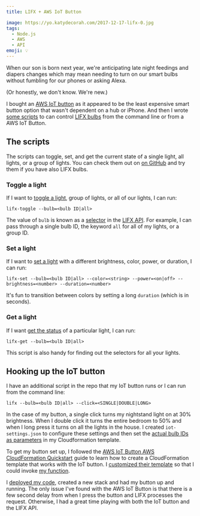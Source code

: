```yaml
---
title: LIFX + AWS IoT Button

image: https://yo.katydecorah.com/2017-12-17-lifx-0.jpg
tags:
  - Node.js
  - AWS
  - API
emoji: 💡
---
```


When our son is born next year, we're anticipating late night feedings and diapers changes which may mean needing to turn on our smart bulbs without fumbling for our phones or asking Alexa.

(Or honestly, we don't know. We're new.)

I bought an [AWS IoT button](https://aws.amazon.com/iotbutton/) as it appeared to be the least expensive smart button option that wasn't dependent on a hub or iPhone. And then I wrote [some scripts](https://github.com/katydecorah/lifx) to can control [LIFX bulbs](https://www.lifx.com/) from the command line or from a AWS IoT Button.

## The scripts

The scripts can toggle, set, and get the current state of a single light, all lights, or a group of lights. You can check them out on [on GitHub](https://github.com/katydecorah/lifx) and try them if you have also LIFX bulbs.

### Toggle a light

If I want to [toggle a light](https://github.com/katydecorah/lifx/blob/19298314f1cd94dd834f0635aee245bafb136202/index.js#L13-L15), group of lights, or all of our lights, I can run:

```
lifx-toggle --bulb=<bulb ID|all>
```

The value of `bulb` is known as a [selector](https://api.developer.lifx.com/docs/selectors) in the [LIFX API](https://api.developer.lifx.com/). For example, I can pass through a single bulb ID, the keyword `all` for all of my lights, or a group ID.

### Set a light

If I want to [set a light](https://github.com/katydecorah/lifx/blob/19298314f1cd94dd834f0635aee245bafb136202/index.js#L17-L21) with a different brightness, color, power, or duration, I can run:

```
lifx-set --bulb=<bulb ID|all> --color=<string> --power=<on|off> --brightness=<number> --duration=<number>
```

It's fun to transition between colors by setting a long `duration` (which is in seconds).

### Get a light

If I want [get the status](https://github.com/katydecorah/lifx/blob/19298314f1cd94dd834f0635aee245bafb136202/index.js#L23-L25) of a particular light, I can run:

```
lifx-get --bulb=<bulb ID|all>
```

This script is also handy for finding out the selectors for all your lights.

## Hooking up the IoT button

I have an additional script in the repo that my IoT button runs or I can run from the command line:

```
lifx --bulb=<bulb ID|all> --click=<SINGLE|DOUBLE|LONG>
```

In the case of my button, a single click turns my nightstand light on at 30% brightness. When I double click it turns the entire bedroom to 50% and when I long press it turns on all the lights in the house. I created `iot-settings.json` to configure these settings and then set the [actual bulb IDs as parameters](https://github.com/katydecorah/lifx/blob/19298314f1cd94dd834f0635aee245bafb136202/cloudformation/lifx.template.json#L31-L42) in my Cloudformation template.

To get my button set up, I followed the [AWS IoT Button AWS CloudFormation Quickstart](http://docs.aws.amazon.com/iot/latest/developerguide/iot-button-cloudformation.html) guide to learn how to create a CloudFormation template that works with the IoT button. I [customized their template](https://github.com/katydecorah/lifx/blob/master/cloudformation/lifx.template.json) so that I could invoke [my function](https://github.com/katydecorah/lifx/blob/19298314f1cd94dd834f0635aee245bafb136202/index.js#L3-L11).

I [deployed my code](https://github.com/katydecorah/lifx#deploy-the-code-to-aws), created a new stack and had my button up and running. The only issue I've found with the AWS IoT Button is that there is a few second delay from when I press the button and LIFX processes the request. Otherwise, I had a great time playing with both the IoT button and the LIFX API.
